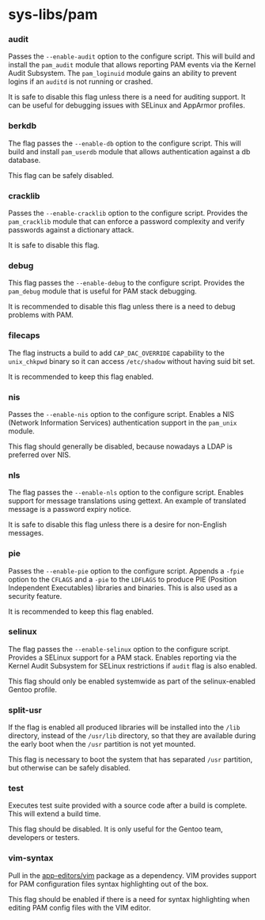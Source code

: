 # sys-libs/pam

### audit
Passes the `--enable-audit` option to the configure script. This will build and install the `pam_audit` module that allows reporting PAM events via the Kernel Audit Subsystem. The `pam_loginuid` module gains an ability to prevent logins if an `auditd` is not running or crashed.

It is safe to disable this flag unless there is a need for auditing support. It can be useful for debugging issues with SELinux and AppArmor profiles.

### berkdb
The flag passes the `--enable-db` option to the configure script. This will build and install `pam_userdb` module that allows authentication against a db database.

This flag can be safely disabled.

### cracklib
Passes the `--enable-cracklib` option to the configure script. Provides the `pam_cracklib` module that can enforce a password complexity and verify passwords against a dictionary attack.

It is safe to disable this flag.

### debug
This flag passes the `--enable-debug` to the configure script. Provides the `pam_debug` module that is useful for PAM stack debugging.

It is recommended to disable this flag unless there is a need to debug problems with PAM.

### filecaps
The flag instructs a build to add `CAP_DAC_OVERRIDE` capability to the `unix_chkpwd` binary so it can access `/etc/shadow` without having suid bit set.

It is recommended to keep this flag enabled.

### nis
Passes the `--enable-nis` option to the configure script. Enables a NIS (Network Information Services) authentication support in the `pam_unix` module.

This flag should generally be disabled, because nowadays a LDAP is preferred over NIS.

### nls
The flag passes the `--enable-nls` option to the configure script. Enables support for message translations using gettext. An example of translated message is a password expiry notice.

It is safe to disable this flag unless there is a desire for non-English messages.

### pie
Passes the `--enable-pie` option to the configure script. Appends a `-fpie` option to the `CFLAGS` and a `-pie` to the `LDFLAGS` to produce PIE (Position Independent Executables) libraries and binaries. This is also used as a security feature.

It is recommended to keep this flag enabled.

### selinux
The flag passes the `--enable-selinux` option to the configure script. Provides a SELinux support for a PAM stack. Enables reporting via the Kernel Audit Subsystem for SELinux restrictions if `audit` flag is also enabled.

This flag should only be enabled systemwide as part of the selinux-enabled Gentoo profile.

### split-usr
If the flag is enabled all produced libraries will be installed into the `/lib` directory, instead of the `/usr/lib` directory, so that they are available during the early boot when the `/usr` partition is not yet mounted.

This flag is necessary to boot the system that has separated `/usr` partition, but otherwise can be safely disabled.

### test
Executes test suite provided with a source code after a build is complete. This will extend a build time.

This flag should be disabled. It is only useful for the Gentoo team, developers or testers.

### vim-syntax
Pull in the [app-editors/vim](../app-editors/vim.md) package as a dependency. VIM provides support for PAM configuration files syntax highlighting out of the box.

This flag should be enabled if there is a need for syntax highlighting when editing PAM config files with the VIM editor.
